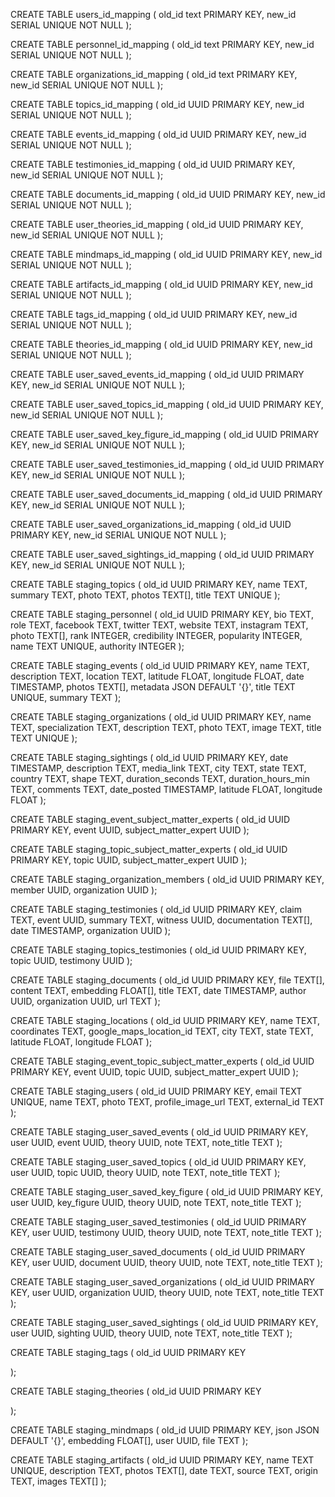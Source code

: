 CREATE TABLE users_id_mapping (
    old_id text PRIMARY KEY,
    new_id SERIAL UNIQUE NOT NULL
);

CREATE TABLE personnel_id_mapping (
    old_id text PRIMARY KEY,
    new_id SERIAL UNIQUE NOT NULL
);

CREATE TABLE organizations_id_mapping (
    old_id text PRIMARY KEY,
    new_id SERIAL UNIQUE NOT NULL
);

CREATE TABLE topics_id_mapping (
    old_id UUID PRIMARY KEY,
    new_id SERIAL UNIQUE NOT NULL
);

CREATE TABLE events_id_mapping (
    old_id UUID PRIMARY KEY,
    new_id SERIAL UNIQUE NOT NULL
);

CREATE TABLE testimonies_id_mapping (
    old_id UUID PRIMARY KEY,
    new_id SERIAL UNIQUE NOT NULL
);

CREATE TABLE documents_id_mapping (
    old_id UUID PRIMARY KEY,
    new_id SERIAL UNIQUE NOT NULL
);

CREATE TABLE user_theories_id_mapping (
    old_id UUID PRIMARY KEY,
    new_id SERIAL UNIQUE NOT NULL
);

CREATE TABLE mindmaps_id_mapping (
    old_id UUID PRIMARY KEY,
    new_id SERIAL UNIQUE NOT NULL
);

CREATE TABLE artifacts_id_mapping (
    old_id UUID PRIMARY KEY,
    new_id SERIAL UNIQUE NOT NULL
);

CREATE TABLE tags_id_mapping (
    old_id UUID PRIMARY KEY,
    new_id SERIAL UNIQUE NOT NULL
);

CREATE TABLE theories_id_mapping (
    old_id UUID PRIMARY KEY,
    new_id SERIAL UNIQUE NOT NULL
);

CREATE TABLE user_saved_events_id_mapping (
    old_id UUID PRIMARY KEY,
    new_id SERIAL UNIQUE NOT NULL
);

CREATE TABLE user_saved_topics_id_mapping (
    old_id UUID PRIMARY KEY,
    new_id SERIAL UNIQUE NOT NULL
);

CREATE TABLE user_saved_key_figure_id_mapping (
    old_id UUID PRIMARY KEY,
    new_id SERIAL UNIQUE NOT NULL
);

CREATE TABLE user_saved_testimonies_id_mapping (
    old_id UUID PRIMARY KEY,
    new_id SERIAL UNIQUE NOT NULL
);

CREATE TABLE user_saved_documents_id_mapping (
    old_id UUID PRIMARY KEY,
    new_id SERIAL UNIQUE NOT NULL
);

CREATE TABLE user_saved_organizations_id_mapping (
    old_id UUID PRIMARY KEY,
    new_id SERIAL UNIQUE NOT NULL
);

CREATE TABLE user_saved_sightings_id_mapping (
    old_id UUID PRIMARY KEY,
    new_id SERIAL UNIQUE NOT NULL
);

CREATE TABLE staging_topics (
    old_id UUID PRIMARY KEY,
    name TEXT,
    summary TEXT,
    photo TEXT,
    photos TEXT[],
    title TEXT UNIQUE
);

CREATE TABLE staging_personnel (
    old_id UUID PRIMARY KEY,
    bio TEXT,
    role TEXT,
    facebook TEXT,
    twitter TEXT,
    website TEXT,
    instagram TEXT,
    photo TEXT[],
    rank INTEGER,
    credibility INTEGER,
    popularity INTEGER,
    name TEXT UNIQUE,
    authority INTEGER
);

CREATE TABLE staging_events (
    old_id UUID PRIMARY KEY,
    name TEXT,
    description TEXT,
    location TEXT,
    latitude FLOAT,
    longitude FLOAT,
    date TIMESTAMP,
    photos TEXT[],
    metadata JSON DEFAULT '{}',
    title TEXT UNIQUE,
    summary TEXT
);

CREATE TABLE staging_organizations (
    old_id UUID PRIMARY KEY,
    name TEXT,
    specialization TEXT,
    description TEXT,
    photo TEXT,
    image TEXT,
    title TEXT UNIQUE
);

CREATE TABLE staging_sightings (
    old_id UUID PRIMARY KEY,
    date TIMESTAMP,
    description TEXT,
    media_link TEXT,
    city TEXT,
    state TEXT,
    country TEXT,
    shape TEXT,
    duration_seconds TEXT,
    duration_hours_min TEXT,
    comments TEXT,
    date_posted TIMESTAMP,
    latitude FLOAT,
    longitude FLOAT
);

CREATE TABLE staging_event_subject_matter_experts (
    old_id UUID PRIMARY KEY,
    event UUID,
    subject_matter_expert UUID
);

CREATE TABLE staging_topic_subject_matter_experts (
    old_id UUID PRIMARY KEY,
    topic UUID,
    subject_matter_expert UUID
);

CREATE TABLE staging_organization_members (
    old_id UUID PRIMARY KEY,
    member UUID,
    organization UUID
);

CREATE TABLE staging_testimonies (
    old_id UUID PRIMARY KEY,
    claim TEXT,
    event UUID,
    summary TEXT,
    witness UUID,
    documentation TEXT[],  
    date TIMESTAMP,
    organization UUID
);

CREATE TABLE staging_topics_testimonies (
    old_id UUID PRIMARY KEY,
    topic UUID,
    testimony UUID
);

CREATE TABLE staging_documents (
    old_id UUID PRIMARY KEY,
    file TEXT[],
    content TEXT,
    embedding FLOAT[],
    title TEXT,
    date TIMESTAMP,
    author UUID,
    organization UUID,
    url TEXT
);

CREATE TABLE staging_locations (
    old_id UUID PRIMARY KEY,
    name TEXT,
    coordinates TEXT,
    google_maps_location_id TEXT,
    city TEXT,
    state TEXT,
    latitude FLOAT,
    longitude FLOAT
);

CREATE TABLE staging_event_topic_subject_matter_experts (
    old_id UUID PRIMARY KEY,
    event UUID,
    topic UUID,
    subject_matter_expert UUID
);

CREATE TABLE staging_users (
    old_id UUID PRIMARY KEY,
    email TEXT UNIQUE,
    name TEXT,
    photo TEXT,
    profile_image_url TEXT,
    external_id TEXT
);

CREATE TABLE staging_user_saved_events (
    old_id UUID PRIMARY KEY,
    user UUID,
    event UUID,
    theory UUID,
    note TEXT,
    note_title TEXT
);

CREATE TABLE staging_user_saved_topics (
    old_id UUID PRIMARY KEY,
    user UUID,
    topic UUID,
    theory UUID,
    note TEXT,
    note_title TEXT
);

CREATE TABLE staging_user_saved_key_figure (
    old_id UUID PRIMARY KEY,
    user UUID,
    key_figure UUID,
    theory UUID,
    note TEXT,
    note_title TEXT
);

CREATE TABLE staging_user_saved_testimonies (
    old_id UUID PRIMARY KEY,
    user UUID,
    testimony UUID,
    theory UUID,
    note TEXT,
    note_title TEXT
);

CREATE TABLE staging_user_saved_documents (
    old_id UUID PRIMARY KEY,
    user UUID,
    document UUID,
    theory UUID,
    note TEXT,
    note_title TEXT
);

CREATE TABLE staging_user_saved_organizations (
    old_id UUID PRIMARY KEY,
    user UUID,
    organization UUID,
    theory UUID,
    note TEXT,
    note_title TEXT
);

CREATE TABLE staging_user_saved_sightings (
    old_id UUID PRIMARY KEY,
    user UUID,
    sighting UUID,
    theory UUID,
    note TEXT,
    note_title TEXT
);

CREATE TABLE staging_tags (
    old_id UUID PRIMARY KEY

);

CREATE TABLE staging_theories (
    old_id UUID PRIMARY KEY

);

CREATE TABLE staging_mindmaps (
    old_id UUID PRIMARY KEY,
    json JSON DEFAULT '{}',
    embedding FLOAT[],
    user UUID,
    file TEXT
);

CREATE TABLE staging_artifacts (
    old_id UUID PRIMARY KEY,
    name TEXT UNIQUE,
    description TEXT,
    photos TEXT[],
    date TEXT,
    source TEXT,
    origin TEXT,
    images TEXT[]
);
